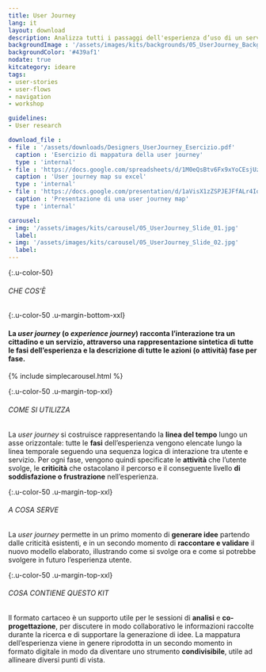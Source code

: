 ```yaml
---
title: User Journey
lang: it
layout: download
description: Analizza tutti i passaggi dell'esperienza d’uso di un servizio e individua le opportunità di intervento
backgroundImage : '/assets/images/kits/backgrounds/05_UserJourney_Background.png'
backgroundColor: '#439af1'
nodate: true
kitcategory: ideare
tags: 
- user-stories
- user-flows
- navigation
- workshop

guidelines:
- User research

download_file :
- file : '/assets/downloads/Designers_UserJourney_Esercizio.pdf'
  caption : 'Esercizio di mappatura della user journey'
  type : 'internal'
- file : 'https://docs.google.com/spreadsheets/d/1M0eQsBtv6Fx9xYoCEsjUzHCIDaByfCnHEV9VhyMgfpA/edit?usp=sharing'
  caption : 'User journey map su excel'
  type : 'internal'
- file : 'https://docs.google.com/presentation/d/1aVisX1zZSPJEJFfALr4IosVMzzf9ocxbhYR0WhU77gc/edit?usp=sharing'
  caption : 'Presentazione di una user journey map'
  type : 'internal'

carousel:
- img: '/assets/images/kits/carousel/05_UserJourney_Slide_01.jpg'
  label:
- img: '/assets/images/kits/carousel/05_UserJourney_Slide_02.jpg'
  label:
---
```


{:.u-color-50}
###### CHE COS’È

{:.u-color-50 .u-margin-bottom-xxl}
#### La *user journey* (o *experience journey*) racconta l’**interazione** tra un cittadino e un servizio, attraverso una rappresentazione sintetica di tutte le **fasi** dell’esperienza e la descrizione di tutte le **azioni** (o attività) fase per fase. 

{% include simplecarousel.html  %} 

{:.u-color-50 .u-margin-top-xxl}
###### COME SI UTILIZZA
La *user journey* si costruisce rappresentando la **linea del tempo** lungo un asse orizzontale: tutte le **fasi** dell’esperienza vengono elencate lungo la linea temporale seguendo una sequenza logica di interazione tra utente e servizio. Per ogni fase, vengono quindi specificate le **attività** che l’utente svolge, le **criticità** che ostacolano il percorso e il conseguente livello **di soddisfazione o frustrazione** nell’esperienza. 



{:.u-color-50 .u-margin-top-xxl}
###### A COSA SERVE
La *user journey* permette in un primo momento di **generare idee** partendo dalle criticità esistenti, e in un secondo momento di **raccontare e validare** il nuovo modello elaborato, illustrando come si svolge ora e come si potrebbe svolgere in futuro l’esperienza utente. 

{:.u-color-50 .u-margin-top-xxl}
###### COSA CONTIENE QUESTO KIT
Il formato cartaceo è un supporto utile per le sessioni di **analisi** e **co-progettazione**, per discutere in modo collaborativo le informazioni raccolte durante la ricerca e di supportare la generazione di idee. La mappatura dell’esperienza viene in genere riprodotta in un secondo momento in formato digitale in modo da diventare uno strumento **condivisibile**, utile ad allineare diversi punti di vista. 
